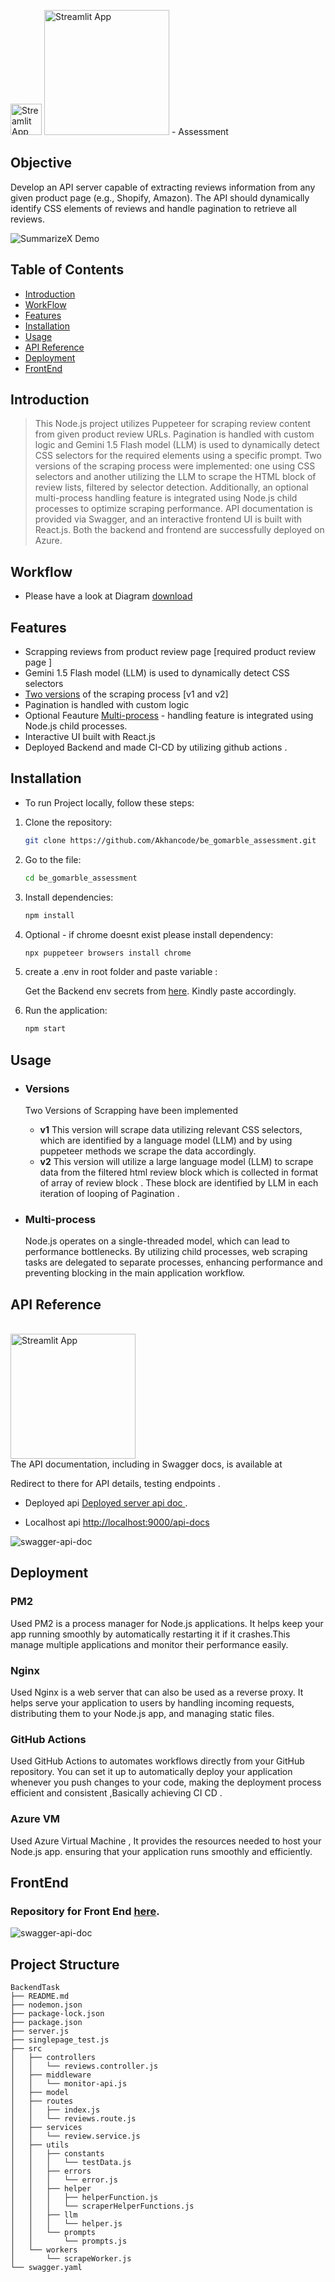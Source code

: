 <img src="http://gomarble-assessment.centralindia.cloudapp.azure.com/static/media/logo.c997e5e8b72a6f7a15aa00ff12ea433e.svg" alt="Streamlit App" width="50"/> <img src="http://gomarble-assessment.centralindia.cloudapp.azure.com/static/media/logo-text.caad81f7757ac9f3b956bf5211a50d07.svg" alt="Streamlit App" width="200"/> - Assessment

## Objective

Develop an API server capable of extracting reviews information from any given product page (e.g., Shopify, Amazon). The API should dynamically identify CSS elements of reviews and handle pagination to retrieve all reviews.


![SummarizeX Demo](demo.gif)

## Table of Contents

- [Introduction](#introduction)
- [WorkFlow](#workflow)
- [Features](#features)
- [Installation](#installation)
- [Usage](#usage)
- [API Reference](#api-reference)
- [Deployment](#deployment)
- [FrontEnd](#frontend)



## Introduction

>This Node.js project utilizes Puppeteer for scraping review content from given product review URLs. Pagination is handled with custom logic and Gemini 1.5 Flash model (LLM) is used to dynamically detect CSS selectors for the required elements using a specific prompt. Two versions of the scraping process were implemented: one using CSS selectors and another utilizing the LLM to scrape the HTML block of review lists, filtered by selector detection.
Additionally, an optional multi-process handling feature is integrated using Node.js child processes to optimize scraping performance. API documentation is provided via Swagger, and an interactive frontend UI is built with React.js. Both the backend and frontend are successfully deployed on Azure.

## Workflow
   - Please have a look at Diagram   [download](https://drive.google.com/file/d/16xI4IUSYHIKe5KCHf8CZLpBJZ9DXw9AN/view?usp=drive_link)


## Features

- Scrapping reviews from product review page [required product review page ]
- Gemini 1.5 Flash model (LLM) is used to dynamically detect CSS selectors
- [Two versions](#versions) of the scraping process [v1 and v2]
- Pagination is handled with custom logic
- Optional Feauture [Multi-process](#multi-process)  - handling feature is integrated using Node.js child processes.
- Interactive UI built with React.js
- Deployed Backend and made CI-CD by utilizing github actions .

## Installation

- To run Project locally, follow these steps:

1. Clone the repository:

    ```bash
    git clone https://github.com/Akhancode/be_gomarble_assessment.git
 
    ```
1. Go to the file:

    ```bash
    cd be_gomarble_assessment
    ```
2. Install dependencies:

    ```bash
    npm install 
    ```
3. Optional - if chrome doesnt exist please install dependency:

    ```bash
    npx puppeteer browsers install chrome
    ```
4. create a .env in root folder and paste variable :

    Get the Backend env secrets from  [here](https://drive.google.com/file/d/1I9onZH3cmeFcaOsPis1-FQkp-g6rguvL/view?usp=sharing). Kindly paste accordingly.
     
4. Run the application:

    ```bash
    npm start
    ```

## Usage
 - ### Versions
     Two Versions of Scrapping have been implemented
     - **v1**
           This version will scrape data utilizing relevant CSS selectors, which are identified by a language model (LLM) and by using puppeteer methods we scrape the data accordingly.
     - **v2**
           This version will utilize a large language model (LLM) to scrape data from the filtered html review block which is collected in format of array of review block .
           These block are identified by LLM in each iteration of looping of Pagination .

 - ### Multi-process
     Node.js operates on a single-threaded model, which can lead to performance bottlenecks. By utilizing child processes, web scraping tasks are delegated to separate processes, enhancing              performance and preventing blocking in the main application workflow.
     

## API Reference

</br>
  <img src="https://static1.smartbear.co/swagger/media/assets/images/swagger_logo.svg" alt="Streamlit App" width="200"/>
</br>
The API documentation, including in Swagger docs, is available at 

Redirect to there for API details, testing endpoints .  </br>


- Deployed api  [Deployed server api doc ](http://gomarble-assessment.centralindia.cloudapp.azure.com/api-docs).

- Localhost api  [http://localhost:9000/api-docs](http://localhost:9000/api-docs)

 ![swagger-api-doc](./assessment/screenshots/swagger.png)



## Deployment

### PM2
Used PM2 is a process manager for Node.js applications. It helps keep your app running smoothly by automatically restarting it if it crashes.This manage multiple applications and monitor their performance easily.

### Nginx
Used Nginx is a web server that can also be used as a reverse proxy. It helps serve your application to users by handling incoming requests, distributing them to your Node.js app, and managing static files.

### GitHub Actions
Used GitHub Actions to automates workflows directly from your GitHub repository. You can set it up to automatically deploy your application whenever you push changes to your code, making the deployment process efficient and consistent ,Basically achieving CI CD .

### Azure VM
Used Azure Virtual Machine , It provides the resources needed to host your Node.js app.  ensuring that your application runs smoothly and efficiently.



## FrontEnd
   ### Repository for Front End [here](https://github.com/Akhancode/fe_gomarble_assessment). 
   ![swagger-api-doc](./assessment/screenshots/app.png)





## Project Structure
    BackendTask
    ├── README.md
    ├── nodemon.json
    ├── package-lock.json
    ├── package.json
    ├── server.js
    ├── singlepage_test.js
    ├── src
    │   ├── controllers
    │   │   └── reviews.controller.js
    │   ├── middleware
    │   │   └── monitor-api.js
    │   ├── model
    │   ├── routes
    │   │   ├── index.js
    │   │   └── reviews.route.js
    │   ├── services
    │   │   └── review.service.js
    │   ├── utils
    │   │   ├── constants
    │   │   │   └── testData.js
    │   │   ├── errors
    │   │   │   └── error.js
    │   │   ├── helper
    │   │   │   ├── helperFunction.js
    │   │   │   └── scraperHelperFunctions.js
    │   │   ├── llm
    │   │   │   └── helper.js
    │   │   └── prompts
    │   │       └── prompts.js
    │   └── workers
    │       └── scrapeWorker.js
    └── swagger.yaml
   








